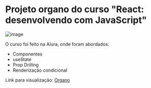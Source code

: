 # Projeto organo do curso "React: desenvolvendo com JavaScript"

![image](https://github.com/LuTymos/Curso-React-Alura-1/assets/109998629/d03a24b4-b2c9-447b-908d-7090800870ad)

O curso foi feito na Alura, onde foram abordados:
<ul>
  <li>Componentes</li>
  <li>useState</li>
  <li>Prop Drilling</li>
  <li>Renderização condicional</li>
</ul>

Link para visualização:
<a href="https://organo-alura-kappa.vercel.app/" target="_blank">Organo</a>
